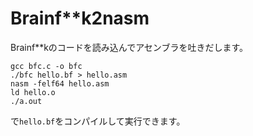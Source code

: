 # Brainf**k2nasm

Brainf**kのコードを読み込んでアセンブラを吐きだします。
```
gcc bfc.c -o bfc
./bfc hello.bf > hello.asm
nasm -felf64 hello.asm
ld hello.o
./a.out
```
で`hello.bf`をコンパイルして実行できます。